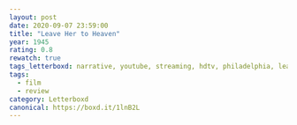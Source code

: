 ```yaml
---
layout: post 
date: 2020-09-07 23:59:00
title: "Leave Her to Heaven"
year: 1945
rating: 0.8
rewatch: true
tags_letterboxd: narrative, youtube, streaming, hdtv, philadelphia, leah
tags:
  - film
  - review
category: Letterboxd
canonical: https://boxd.it/1lnB2L
---
```

